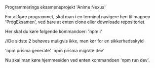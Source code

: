 Programmerings eksamensprojekt 'Anime Nexus'

For at køre programmet, skal man i en terminal navigere hen til mappen 'ProgEksamen', ved bare at enten clone eller downloade repositoriet.

Her skal du køre følgende kommandoer:
'npm i'

//De sidste 2 behøves muligvis ikke, men kør for en sikkerhedsskyld 

'npm prisma generate'
'npm prisma migrate dev'


Nu skal man køre hjemmesiden ved enten kommandoen 'npm run dev'.
